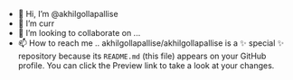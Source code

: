- 👋 Hi, I’m @akhilgollapallise
- 🌱 I’m curr
- 💞️ I’m looking to collaborate on ...
- 📫 How to reach me ..
akhilgollapallise/akhilgollapallise is a ✨ special ✨ repository because its `README.md` (this file) appears on your GitHub profile.
You can click the Preview link to take a look at your changes.
